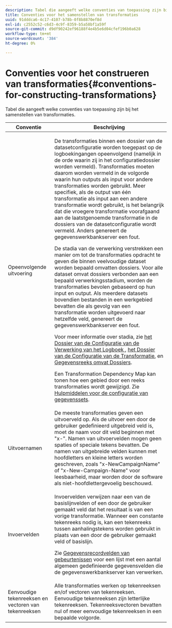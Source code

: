 ```yaml
---
description: Tabel die aangeeft welke conventies van toepassing zijn bij het samenstellen van transformaties.
title: Conventies voor het samenstellen van transformaties
uuid: 91dddca6-4c17-4107-b78b-0f8b8870ef8d
exl-id: c2552c52-c6d3-4c9f-8359-b5a58bf1a59f
source-git-commit: d9df90242ef96188f4e4b5e6d04cfef196b0a628
workflow-type: tm+mt
source-wordcount: '384'
ht-degree: 0%

---
```


# Conventies voor het construeren van transformaties{#conventions-for-constructing-transformations}

Tabel die aangeeft welke conventies van toepassing zijn bij het samenstellen van transformaties.

<table id="table_BEB0F6C416D144B5A2DD3D1A21613B21"> 
 <thead> 
  <tr> 
   <th colname="col1" class="entry"> Conventie </th> 
   <th colname="col2" class="entry"> Beschrijving </th> 
  </tr> 
 </thead>
 <tbody> 
  <tr> 
   <td colname="col1"> Opeenvolgende uitvoering </td> 
   <td colname="col2"> <p>De transformaties binnen een dossier van de datasetconfiguratie worden toegepast op de logboekingangen opeenvolgend (namelijk in de orde waarin zij in het configuratiedossier worden vermeld). Transformaties moeten daarom worden vermeld in de volgorde waarin hun outputs als input voor andere transformaties worden gebruikt. Meer specifiek, als de output van één transformatie als input aan een andere transformatie wordt gebruikt, is het belangrijk dat die vroegere transformatie voorafgaand aan de laatstgenoemde transformatie in de dossiers van de datasetconfiguratie wordt vermeld. Anders genereert de gegevenswerkbankserver een fout. </p> <p> De stadia van de verwerking verstrekken een manier om tot de transformaties opdracht te geven die binnen veelvoudige dataset worden bepaald omvatten dossiers. Voor alle dataset omvat dossiers verbonden aan een bepaald verwerkingsstadium, worden de transformaties bevolen gebaseerd op hun input en output. Als meerdere datasets bovendien bestanden in een werkgebied bevatten die als gevolg van een transformatie worden uitgevoerd naar hetzelfde veld, genereert de gegevenswerkbankserver een fout. </p> <p> Voor meer informatie over stadia, zie <a href="../../../home/c-dataset-const-proc/c-log-proc-config-file/c-abt-log-proc-config-file.md"> het Dossier van de Configuratie van de Verwerking van het Logboek </a>, <a href="../../../home/c-dataset-const-proc/c-trans-config-file/c-abt-trans-config-file.md"> het Dossier van de Configuratie van de Transformatie</a>, en <a href="../../../home/c-dataset-const-proc/c-dataset-inc-files/c-abt-dataset-inc-files.md"> Gegevensreeks omvat Dossiers</a>. </p> <p>Een <span class="wintitle"> Transformation Dependency Map</span> kan tonen hoe een gebied door een reeks transformaties wordt gewijzigd. Zie <a href="../../../home/c-dataset-const-proc/c-dataset-config-tools/c-dataset-config-tools.md"> Hulpmiddelen voor de configuratie van gegevenssets</a>. </p> </td> 
  </tr> 
  <tr> 
   <td colname="col1"> Uitvoernamen </td> 
   <td colname="col2"> De meeste transformaties geven een uitvoerveld op. Als de uitvoer een door de gebruiker gedefinieerd uitgebreid veld is, moet de naam voor dit veld beginnen met "x-". Namen van uitvoervelden mogen geen spaties of speciale tekens bevatten. De namen van uitgebreide velden kunnen met hoofdletters en kleine letters worden geschreven, zoals "x-NewCampaignName" of "x-New-Campaign-Name" voor leesbaarheid, maar worden door de software als niet-hoofdlettergevoelig beschouwd. </td> 
  </tr> 
  <tr> 
   <td colname="col1"> Invoervelden </td> 
   <td colname="col2"> <p>Invoervelden verwijzen naar een van de basislijnvelden of een door de gebruiker gemaakt veld dat het resultaat is van een vorige transformatie. Wanneer een constante tekenreeks nodig is, kan een tekenreeks tussen aanhalingstekens worden gebruikt in plaats van een door de gebruiker gemaakt veld of basislijn. </p> <p> Zie <a href="../../../home/c-dataset-const-proc/c-ev-data-rec-fields.md"> Gegevensrecordvelden van gebeurtenissen</a> voor een lijst met een aantal algemeen gedefinieerde gegevensvelden die de gegevenswerkbankserver kan verwerken. </p> </td> 
  </tr> 
  <tr> 
   <td colname="col1"> Eenvoudige tekenreeksen en vectoren van tekenreeksen </td> 
   <td colname="col2"> Alle transformaties werken op tekenreeksen en/of vectoren van tekenreeksen. Eenvoudige tekenreeksen zijn letterlijke tekenreeksen. Tekenreeksvectoren bevatten nul of meer eenvoudige tekenreeksen in een bepaalde volgorde. </td> 
  </tr> 
 </tbody> 
</table>
